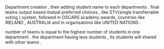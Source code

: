 Department creation , then adding student name to each departments . final teams output based mutual preferred choices , like STV(single transferrable voting ) system, followed in OSCARS academy awards, countries like IRELAND , AUSTRALIA and in organisations like UNITED NATIONS . 

number of teams is equal to the highest number of students in one department . the department having less students , its students will shared with other teams .
